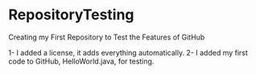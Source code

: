# RepositoryTesting
Creating my First Repository to Test the Features of GitHub

1- I added a license, it adds everything automatically.
2- I added my first code to GitHub, HelloWorld.java, for testing.
